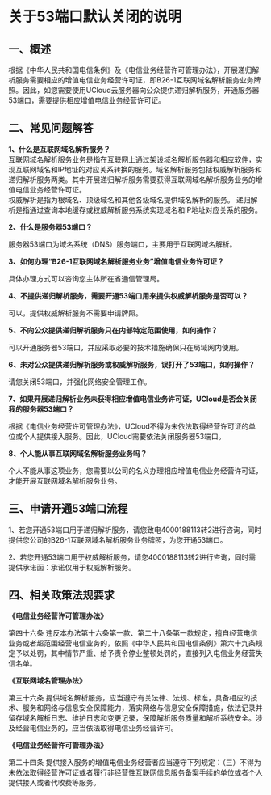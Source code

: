 # 关于53端口默认关闭的说明

## 一、概述

根据《中华人民共和国电信条例》及《电信业务经营许可管理办法》，开展递归解析服务需要相应的增值电信业务经营许可证，即B26-1互联网域名解析服务业务牌照。因此，如您需要使用UCloud云服务器向公众提供递归解析服务，开通服务器53端口，需要提供相应增值电信业务经营许可证。<br/>

## 二、常见问题解答

**1、什么是互联网域名解析服务？**<br/>
互联网域名解析服务业务是指在互联网上通过架设域名解析服务器和相应软件，实现互联网域名和IP地址的对应关系转换的服务。域名解析服务包括权威解析服务和递归解析服务两类。其中开展递归解析服务需要获得互联网域名解析服务业务的增值电信业务经营许可证。 <br/>
权威解析是指为根域名、顶级域名和其他各级域名提供域名解析的服务。
递归解析是指通过查询本地缓存或权威解析服务系统实现域名和IP地址对应关系的服务。 <br/>

**2、什么是服务器53端口？** <br/>

服务器53端口为域名系统（DNS）服务端口，主要用于互联网域名解析。 <br/>

**3、如何办理“B26-1互联网域名解析服务业务”增值电信业务许可证？**<br/>

具体办理方式可以咨询您主体所在省通信管理局。<br/>

**4、不提供递归解析服务，需要开通53端口用来提供权威解析服务是否可以？** <br/>

可以，提供权威解析服务不需要申请牌照。<br/>

**5、不向公众提供递归解析服务只在内部特定范围使用，如何操作？**<br/>

可以开通服务器53端口，并应采取必要的技术措施确保只在局域网内使用。<br/>

**6、未对公众提供递归解析服务或权威解析服务，误打开了53端口，如何操作？**<br/>

请您关闭53端口，并强化网络安全管理工作。<br/>

**7、如果开展递归解析业务未获得相应增值电信业务许可证，UCloud是否会关闭我的服务器53端口？** <br/>

根据《电信业务经营许可管理办法》，UCloud不得为未依法取得经营许可证的单位或个人提供接入服务。因此，UCloud需要依法关闭服务器53端口。<br/>

**8、个人能从事互联网域名解析服务业务吗？** <br/>

个人不能从事这项业务，您需要以公司的名义办理相应增值电信业务经营许可证，才能开展互联网域名解析服务业务。<br/>

## 三、申请开通53端口流程

1、若您开通53端口用于递归解析服务，请您致电4000188113转2进行咨询，同时提供您公司的B26-1互联网域名解析服务业务牌照，为您开通53端口。<br/>

2、若您开通53端口用于权威解析服务，请您4000188113转2进行咨询，同时需提供承诺函：承诺仅用于权威解析服务。<br/>

## 四、相关政策法规要求

**《电信业务经营许可管理办法》**

第四十六条 违反本办法第十六条第一款、第二十八条第一款规定，擅自经营电信业务或者超范围经营电信业务的，依照《中华人民共和国电信条例》第六十九条规定予以处罚，其中情节严重、给予责令停业整顿处罚的，直接列入电信业务经营失信名单。<br/>

**《互联网域名管理办法》**

第三十六条 提供域名解析服务，应当遵守有关法律、法规、标准，具备相应的技术、服务和网络与信息安全保障能力，落实网络与信息安全保障措施，依法记录并留存域名解析日志、维护日志和变更记录，保障解析服务质量和解析系统安全。涉及经营电信业务的，应当依法取得电信业务经营许可。<br/>

**《电信业务经营许可管理办法》**

第二十四条 提供接入服务的增值电信业务经营者应当遵守下列规定：（三）不得为未依法取得经营许可证或者履行非经营性互联网信息服务备案手续的单位或者个人提供接入或者代收费等服务。<br/>

